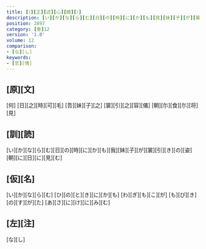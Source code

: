 ```yaml
---
title: [（][正][述][心][緒][）]
description: [い][か][な][ら][む][日][の][時][に][か][も][我][妹][子][が][裳][引][き][の][姿][朝][に][日][に][見][む]
position: 2897
category: [巻]12
version: '1.0'
volume: 12
comparison:
- [な][し]
keywords:
- [恋][情]
---
```


## [原][文]

[何] [日][之][時][可][毛] [吾][妹][子][之] [裳][引][之][容][儀] [朝][尓][食][尓][将][見]

## [訓][読]

[い][か][な][ら][む][日][の][時][に][か][も][我][妹][子][が][裳][引][き][の][姿][朝][に][日][に][見][む]

## [仮][名]

[い][か][な][ら][む] [ひ][の][と][き][に][か][も] [わ][ぎ][も][こ][が] [も][び][き][の][す][が][た] [あ][さ][に][け][に][み][む]

## [左][注]

[な][し]
